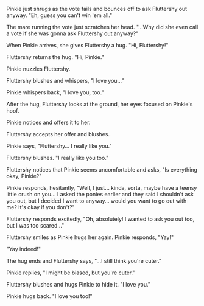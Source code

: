 Pinkie just shrugs as the vote fails and bounces off to ask Fluttershy out anyway. "Eh, guess you can't win 'em all."

The mare running the vote just scratches her head. "...Why did she even call a vote if she was gonna ask Fluttershy out anyway?"

When Pinkie arrives, she gives Fluttershy a hug. "Hi, Fluttershy!"

Fluttershy returns the hug. "Hi, Pinkie."

Pinkie nuzzles Fluttershy.

Fluttershy blushes and whispers, "I love you…"

Pinkie whispers back, "I love you, too."

After the hug, Fluttershy looks at the ground, her eyes focused on Pinkie's hoof.

Pinkie notices and offers it to her.

Fluttershy accepts her offer and blushes.

Pinkie says, "Fluttershy… I really like you."

Fluttershy blushes. "I really like you too."

Fluttershy notices that Pinkie seems uncomfortable and asks, "Is everything okay, Pinkie?"

Pinkie responds, hesitantly, "Well, I just… kinda, sorta, maybe have a teensy little crush on you… I asked the ponies earlier and they said I shouldn't ask you out, but I decided I want to anyway… would you want to go out with me? It's okay if you don't?"

Fluttershy responds excitedly, "Oh, absolutely! I wanted to ask you out too, but I was too scared…"

Fluttershy smiles as Pinkie hugs her again. Pinkie responds, "Yay!"

"Yay indeed!"

The hug ends and Fluttershy says, "…I still think you're cuter."

Pinkie replies, "I might be biased, but you're cuter."

Fluttershy blushes and hugs Pinkie to hide it. "I love you."

Pinkie hugs back. "I love you too!"
